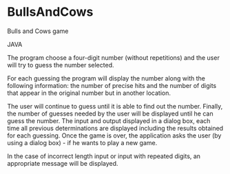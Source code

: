# BullsAndCows
Bulls and Cows game

JAVA


The program choose a four-digit number (without repetitions) and the user will try to guess the number selected.

For each guessing the program will display the number along with the following information: 
the number of precise hits and the number of digits that appear in the original number but in another location.

The user will continue to guess until it is able to find out the number.
Finally, the number of guesses needed by the user will be displayed until he can guess the number. 
The input and output displayed in a dialog box, each time all previous determinations are displayed including the results obtained for each guessing. 
Once the game is over, the application asks the user (by using a dialog box) - if he wants to play a new game.

In the case of incorrect length input or input with repeated digits, an appropriate message will be displayed.
